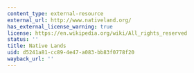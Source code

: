 ```yaml
---
content_type: external-resource
external_url: http://www.nativeland.org/
has_external_license_warning: true
license: https://en.wikipedia.org/wiki/All_rights_reserved
status: ''
title: Native Lands
uid: d5241a81-cc89-4e47-a083-bb83f0778f20
wayback_url: ''
---
```

